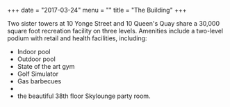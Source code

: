 +++
date = "2017-03-24"
menu = ""
title = "The Building"
+++
Two sister towers at 10 Yonge Street and 10 Queen's Quay share a 30,000 square foot recreation facility on three levels. Amenities include a two-level podium with retail and health facilities, including:

 - Indoor pool
 - Outdoor pool
 - State of the art gym
 - Golf Simulator
 - Gas barbecues
- 
 - the beautiful 38th floor Skylounge party room.
